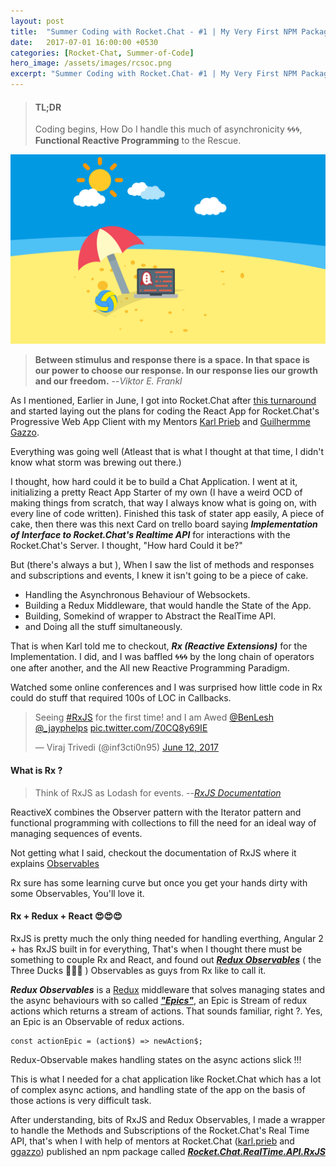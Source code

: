 ```yaml
---
layout: post
title:  "Summer Coding with Rocket.Chat - #1 | My Very First NPM Package"
date:   2017-07-01 16:00:00 +0530
categories: [Rocket-Chat, Summer-of-Code]
hero_image: /assets/images/rcsoc.png
excerpt: "Summer Coding with Rocket.Chat- #1 | My Very First NPM Package"
---
```


>#### TL;DR
>
>Coding begins, How Do I handle this much of asynchronicity 🌀🌀🌀, **Functional Reactive Programming** to the Rescue.
>

![Summer of Code with Rocket Chat](/assets/images/rcsoc.png)

>
>
>**Between stimulus and response there is a space. In that space is our power to choose our response. In our response lies our growth and our freedom.**
> --<cite>Viktor E. Frankl</cite>
>

As I mentioned, Earlier in June, I got into Rocket.Chat after [this turnaround]() and started laying out the plans for coding the React App for Rocket.Chat's Progressive Web App Client with my Mentors [Karl Prieb]() and [Guilhermme Gazzo]().

Everything was going well (Atleast that is what I thought at that time, I didn't know what storm was brewing out there.)

I thought, how hard could it be to build a Chat Application. I went at it, initializing a pretty React App Starter of my own (I have a weird OCD of making things from scratch, that way I always know what is going on, with every line of code written). Finished this task of stater app easily, A piece of cake, then there was this next Card on trello board saying ***Implementation of Interface to Rocket.Chat's Realtime API*** for interactions with the Rocket.Chat's Server. I thought, "How hard Could it be?"

But (there's always a but ), When I saw the list of methods and responses and subscriptions and events, I knew it isn't going to be a piece of cake.

- Handling the Asynchronous Behaviour of Websockets.
- Building a Redux Middleware, that would handle the State of the App.
- Building, Somekind of wrapper to Abstract the RealTime API.
- and Doing all the stuff simultaneously.

That is when Karl told me to checkout, ***Rx (Reactive Extensions)*** for the Implementation. I did, and I was baffled 🌀🌀🌀 by the long chain of operators one after another, and the All new Reactive Programming Paradigm. 

Watched some online conferences and I was surprised how little code in Rx could do stuff that required 100s of LOC in Callbacks.

<div>
    <blockquote class="twitter-tweet" data-lang="en"><p lang="en" dir="ltr">Seeing <a href="https://twitter.com/hashtag/RxJS?src=hash">#RxJS</a> for the first time! and I am Awed <a href="https://twitter.com/BenLesh">@BenLesh</a> <a href="https://twitter.com/_jayphelps">@_jayphelps</a> <a href="https://t.co/Z0CQ8y69IE">pic.twitter.com/Z0CQ8y69IE</a></p>&mdash; Viraj Trivedi (@inf3cti0n95) <a href="https://twitter.com/inf3cti0n95/status/874131779862614017">June 12, 2017</a></blockquote>
    <script async src="//platform.twitter.com/widgets.js" charset="utf-8"></script>
</div>

#### What is Rx ?

>
> Think of RxJS as Lodash for events.
> --<cite>[RxJS Documentation](http://reactivex.io/rxjs/manual/overview.html)</cite>

ReactiveX combines the Observer pattern with the Iterator pattern and functional programming with collections to fill the need for an ideal way of managing sequences of events. 

Not getting what I said, checkout the documentation of RxJS where it explains [Observables](http://reactivex.io/rxjs/manual/overview.html#observable)

Rx sure has some learning curve but once you get your hands dirty with some Observables, You'll love it.

#### Rx + Redux + React 😍😍😍

RxJS is pretty much the only thing needed for handling everthing, Angular 2 + has RxJS built in for everything, That's when I thought there must be something to couple Rx and React, and found out [***Redux Observables***](https://redux-observable.js.org/) ( the Three Ducks 🦆🦆🦆 ) Observables as guys from Rx like to call it.


***Redux Observables*** is a [Redux](http://redux.js.org/) middleware that solves managing states and the async behaviours with so called [***"Epics"***](https://redux-observable.js.org/docs/basics/Epics.html), an Epic is Stream of redux actions which returns a stream of actions. That sounds familiar, right ?. Yes, an Epic is an Observable of redux actions.

```
const actionEpic = (action$) => newAction$;

```

Redux-Observable makes handling states on the async actions slick !!!

This is what I needed for a chat application like Rocket.Chat which has a lot of complex async actions, and handling state of the app on the basis of those actions is very difficult task.

After understanding, bits of RxJS and Redux Observables, I made a wrapper to handle the Methods and Subscriptions of the Rocket.Chat's Real Time API, that's when I with help of mentors at Rocket.Chat ([karl.prieb](https://github.com/karlprieb) and [ggazzo](https://github.com/ggazzo)) published an npm package called [***Rocket.Chat.RealTime.API.RxJS***](https://www.npmjs.com/package/rocket.chat.realtime.api.rxjs)
